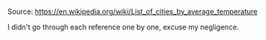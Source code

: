 Source: https://en.wikipedia.org/wiki/List_of_cities_by_average_temperature

I didn't go through each reference one by one, excuse my negligence.
